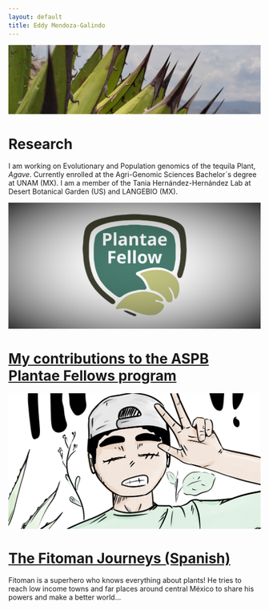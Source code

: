 ```yaml
---
layout: default
title: Eddy Mendoza-Galindo
---
```

![Image](agave_pan.jpg)
# Research

I am working on Evolutionary and Population genomics of the tequila Plant, *Agave*. 
Currently enrolled at the Agri-Genomic Sciences Bachelor´s degree at UNAM (MX).
I am a member of the Tania Hernández-Hernández Lab at Desert Botanical Garden (US) and LANGEBIO (MX).

![Image](fellows-pan.png)
# [My contributions to the ASPB Plantae Fellows program](https://somnya.github.io/plantae/)

![Image](fellow-pan.png)
# [The Fitoman Journeys (Spanish)](https://somnya.github.io/fitoman/)

Fitoman is a superhero who knows everything about plants!
He tries to reach low income towns and far places around central México to share his powers and make a better world...
